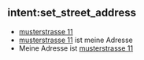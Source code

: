 ## intent:set_street_address
- [musterstrasse 11](street_address)
- [musterstrasse 11](street_address) ist meine Adresse
- Meine Adresse ist [musterstrasse 11](street_address)


